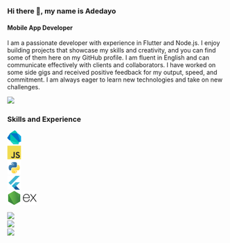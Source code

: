 ### Hi there 👋, my name is Adedayo
#### Mobile App Developer

I am a passionate developer with experience in Flutter and Node.js. I enjoy building projects that showcase my skills and creativity, and you can find some of them here on my GitHub profile. I am fluent in English and can communicate effectively with clients and collaborators. I have worked on some side gigs and received positive feedback for my output, speed, and commitment. I am always eager to learn new technologies and take on new challenges.

![](https://komarev.com/ghpvc/?username=adedayoniyi)

### Skills and Experience

<a style="text-decoration: none;" href="https://dart.dev/"> <img src="https://github.com/devicons/devicon/blob/master/icons/dart/dart-original.svg" alt="dart" width="32" height="32" /></a>	
<a style="text-decoration: none;" href="https://developer.mozilla.org/en-US/docs/Web/JavaScript"> <img src="https://raw.githubusercontent.com/devicons/devicon/master/icons/javascript/javascript-original.svg" alt="javascript" width="32" height="32" /></a>	
<a style="text-decoration: none;" href="https://www.python.org/"> <img src="https://github.com/devicons/devicon/blob/00f02ef57fb7601fd1ddcc2fe6fe670fef3ae3e4/icons/python/python-original.svg" alt="python" width="32" height="32" /></a>	
<a style="text-decoration: none;" href="https://flutter.dev/"> <img src="https://github.com/devicons/devicon/blob/00f02ef57fb7601fd1ddcc2fe6fe670fef3ae3e4/icons/flutter/flutter-original.svg" alt="flutter" width="32" height="32"/></a>	
<a style="text-decoration:none" href="https://nodejs.org"> <img src="https://github.com/devicons/devicon/blob/00f02ef57fb7601fd1ddcc2fe6fe670fef3ae3e4/icons/nodejs/nodejs-original.svg" alt="nodejs" width="32" height="32" /></a>	
<a style="text-decoration: none;" href="https://expressjs.com"> <img src="https://github.com/devicons/devicon/blob/00f02ef57fb7601fd1ddcc2fe6fe670fef3ae3e4/icons/express/express-original.svg" alt="express" width="32" height="32" /></a>

<img width=400 src='https://github-readme-stats.vercel.app/api?username=adedayoniyi&theme=vue-dark&show_icons=true&hide_border=true&count_private=true&include_all_commits=true' /><br/>
<img width=400 src='https://github-readme-streak-stats.herokuapp.com/?user=adedayoniyi&theme=vue-dark&hide_border=true' /><br/>
![](https://github-readme-stats.vercel.app/api/top-langs/?username=adedayoniyi&theme=algolia&hide_border=false&include_all_commits=true&count_private=true&layout=compact)

